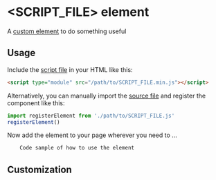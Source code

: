 # &lt;SCRIPT_FILE&gt; element

<!-- Explain what it does -->
A [custom element][CUSTOM] to do something useful

## Usage

Include the [script file][DISTFILE] in your HTML like this:

```html
<script type="module" src="/path/to/SCRIPT_FILE.min.js"></script>
```

Alternatively, you can manually import the [source file][SOURCEFILE] and register the component like this:

```javascript
import registerElement from './path/to/SCRIPT_FILE.js'
registerElement()
```

<!-- Explain how to use it here -->
Now add the element to your page wherever you need to ...

```html
	Code sample of how to use the element
```

## Customization

<!-- Can it be customized? Explain how... -->

[CUSTOM]: https://developer.mozilla.org/en-US/docs/Web/API/Web_components/Using_custom_elements
[DISTFILE]: dist/SCRIPT_FILE-browser.min.js
[SOURCEFILE]: src/SCRIPT_FILE.js

